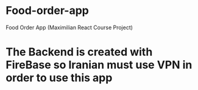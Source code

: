 # Food-order-app
Food Order App (Maximilian React Course Project)
# The Backend is created with FireBase so Iranian must use VPN in order to use this app
